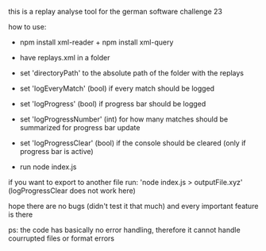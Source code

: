 this is a replay analyse tool for the german software challenge 23

how to use:
- npm install xml-reader + npm install xml-query

- have replays.xml in a folder
- set 'directoryPath' to the absolute path of the folder with the replays

- set 'logEveryMatch' (bool) if every match should be logged
- set 'logProgress' (bool) if progress bar should be logged
- set 'logProgressNumber' (int) for how many matches should be summarized for progress bar update
- set 'logProgressClear' (bool) if the console should be cleared (only if progress bar is active)

- run node index.js

if you want to export to another file run: 'node index.js > outputFile.xyz' (logProgressClear does not work here)

hope there are no bugs (didn't test it that much) and every important feature is there

ps: the code has basically no error handling, therefore it cannot handle courrupted files or format errors
